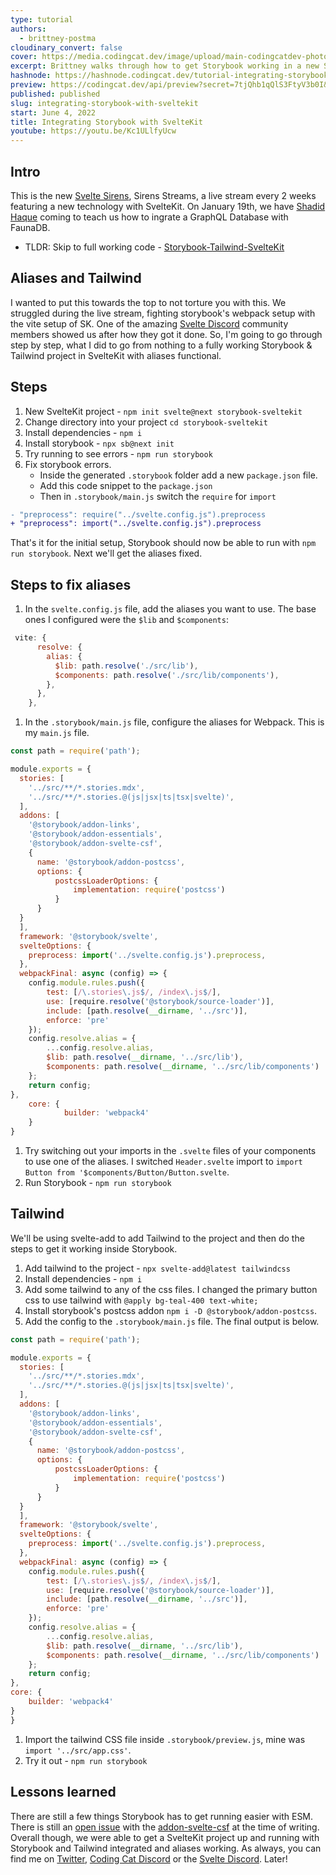 ```yaml
---
type: tutorial
authors:
  - brittney-postma
cloudinary_convert: false
cover: https://media.codingcat.dev/image/upload/main-codingcatdev-photo/Storybook.jpg
excerpt: Brittney walks through how to get Storybook working in a new SvelteKit project.
hashnode: https://hashnode.codingcat.dev/tutorial-integrating-storybook-with-sveltekit
preview: https://codingcat.dev/api/preview?secret=7tjQhb1qQlS3FtyV3b0I&selectionType=tutorial&selectionSlug=integrating-storybook-with-sveltekit&_id=d62f77b86e45401999c1c60f6a0ec2bc
published: published
slug: integrating-storybook-with-sveltekit
start: June 4, 2022
title: Integrating Storybook with SvelteKit
youtube: https://youtu.be/Kc1ULlfyUcw
---
```

## Intro

This is the new [Svelte Sirens](https://codingcat.dev/tutorial/sveltesirens.dev), Sirens Streams, a live stream every 2 weeks featuring a new technology with SvelteKit. On January 19th, we have [Shadid Haque](https://twitter.com/HaqueShadid) coming to teach us how to ingrate a GraphQL Database with FaunaDB.

- TLDR: Skip to full working code - [Storybook-Tailwind-SvelteKit](https://github.com/brittneypostma/storybook-sveltekit)

## Aliases and Tailwind

I wanted to put this towards the top to not torture you with this. We struggled during the live stream, fighting storybook's webpack setup with the vite setup of SK. One of the amazing [Svelte Discord](https://svelte.dev/chat) community members showed us after how they got it done. So, I'm going to go through step by step, what I did to go from nothing to a fully working Storybook & Tailwind project in SvelteKit with aliases functional.

## Steps

1. New SvelteKit project - `npm init svelte@next storybook-sveltekit`
2. Change directory into your project `cd storybook-sveltekit`
3. Install dependencies - `npm i`
4. Install storybook - `npx sb@next init`
5. Try running to see errors - `npm run storybook`
6. Fix storybook errors.   
    - Inside the generated `.storybook` folder add a new `package.json` file.
    - Add this code snippet to the `package.json`
    - Then in `.storybook/main.js` switch the `require` for `import`

```diff
- "preprocess": require("../svelte.config.js").preprocess
+ "preprocess": import("../svelte.config.js").preprocess
```

That's it for the initial setup, Storybook should now be able to run with `npm run storybook`. Next we'll get the aliases fixed.

## Steps to fix aliases

1. In the `svelte.config.js` file, add the aliases you want to use. The base ones I configured were the `$lib` and `$components`:

```jsx
 vite: {
      resolve: {
        alias: {
          $lib: path.resolve('./src/lib'),
          $components: path.resolve('./src/lib/components'),
        },
      },
    },

```

1. In the `.storybook/main.js` file, configure the aliases for Webpack. This is my `main.js` file.

```jsx
const path = require('path');

module.exports = {
  stories: [
    '../src/**/*.stories.mdx',
    '../src/**/*.stories.@(js|jsx|ts|tsx|svelte)',
  ],
  addons: [
    '@storybook/addon-links',
    '@storybook/addon-essentials',
    '@storybook/addon-svelte-csf',
    {
      name: '@storybook/addon-postcss',
      options: {
          postcssLoaderOptions: {
              implementation: require('postcss')
          }
      }
  }
  ],
  framework: '@storybook/svelte',
  svelteOptions: {
    preprocess: import('../svelte.config.js').preprocess,
  },
  webpackFinal: async (config) => {
    config.module.rules.push({
        test: [/\.stories\.js$/, /index\.js$/],
        use: [require.resolve('@storybook/source-loader')],
        include: [path.resolve(__dirname, '../src')],
        enforce: 'pre'
    });
    config.resolve.alias = {
        ...config.resolve.alias,
        $lib: path.resolve(__dirname, '../src/lib'),
        $components: path.resolve(__dirname, '../src/lib/components')
    };
    return config;
},
	core: {
			builder: 'webpack4'
	}
}

```

1. Try switching out your imports in the `.svelte` files of your components to use one of the aliases. I switched `Header.svelte` import to `import Button from '$components/Button/Button.svelte`.
2. Run Storybook - `npm run storybook`

## Tailwind

We'll be using svelte-add to add Tailwind to the project and then do the steps to get it working inside Storybook.

1. Add tailwind to the project - `npx svelte-add@latest tailwindcss`
2. Install dependencies - `npm i`
3. Add some tailwind to any of the css files. I changed the primary button css to use tailwind with `@apply bg-teal-400 text-white;`
4. Install storybook's postcss addon `npm i -D @storybook/addon-postcss`.
5. Add the config to the `.storybook/main.js` file. The final output is below.

```jsx
const path = require('path');

module.exports = {
  stories: [
    '../src/**/*.stories.mdx',
    '../src/**/*.stories.@(js|jsx|ts|tsx|svelte)',
  ],
  addons: [
    '@storybook/addon-links',
    '@storybook/addon-essentials',
    '@storybook/addon-svelte-csf',
    {
      name: '@storybook/addon-postcss',
      options: {
          postcssLoaderOptions: {
              implementation: require('postcss')
          }
      }
  }
  ],
  framework: '@storybook/svelte',
  svelteOptions: {
    preprocess: import('../svelte.config.js').preprocess,
  },
  webpackFinal: async (config) => {
    config.module.rules.push({
        test: [/\.stories\.js$/, /index\.js$/],
        use: [require.resolve('@storybook/source-loader')],
        include: [path.resolve(__dirname, '../src')],
        enforce: 'pre'
    });
    config.resolve.alias = {
        ...config.resolve.alias,
        $lib: path.resolve(__dirname, '../src/lib'),
        $components: path.resolve(__dirname, '../src/lib/components')
    };
    return config;
},
core: {
    builder: 'webpack4'
}
}

```

1. Import the tailwind CSS file inside `.storybook/preview.js`, mine was `import '../src/app.css'`.
2. Try it out - `npm run storybook`

## Lessons learned

There are still a few things Storybook has to get running easier with ESM. There is still an [open issue](https://github.com/storybookjs/addon-svelte-csf/issues/37) with the [addon-svelte-csf](https://github.com/storybookjs/addon-svelte-csf) at the time of writing. Overall though, we were able to get a SvelteKit project up and running with Storybook and Tailwind integrated and aliases working. As always, you can find me on [Twitter](https://twitter.com/BrittneyPostma), [Coding Cat Discord](https://discord.gg/kGYAaAKZQf) or the [Svelte Discord](https://svelte.dev/chat). Later!